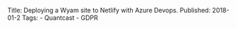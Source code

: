 Title: Deploying a Wyam site to Netlify with Azure Devops.
Published: 2018-01-2
Tags: 
    - Quantcast
    - GDPR


